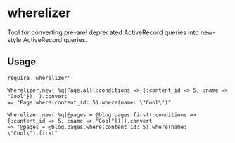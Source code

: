 wherelizer
========

Tool for converting pre-arel deprecated ActiveRecord queries into new-style ActiveRecord queries.

## Usage

    require 'wherelizer'

    Wherelizer.new( %q|Page.all(:conditions => {:content_id => 5, :name => "Cool"})| ).convert
    => "Page.where(content_id: 5).where(name: \"Cool\")"

    Wherelizer.new( %q|@pages = @blog.pages.first(:conditions => {:content_id => 5, :name => "Cool"})|).convert
    => "@pages = @blog.pages.where(content_id: 5).where(name: \"Cool\").first"

